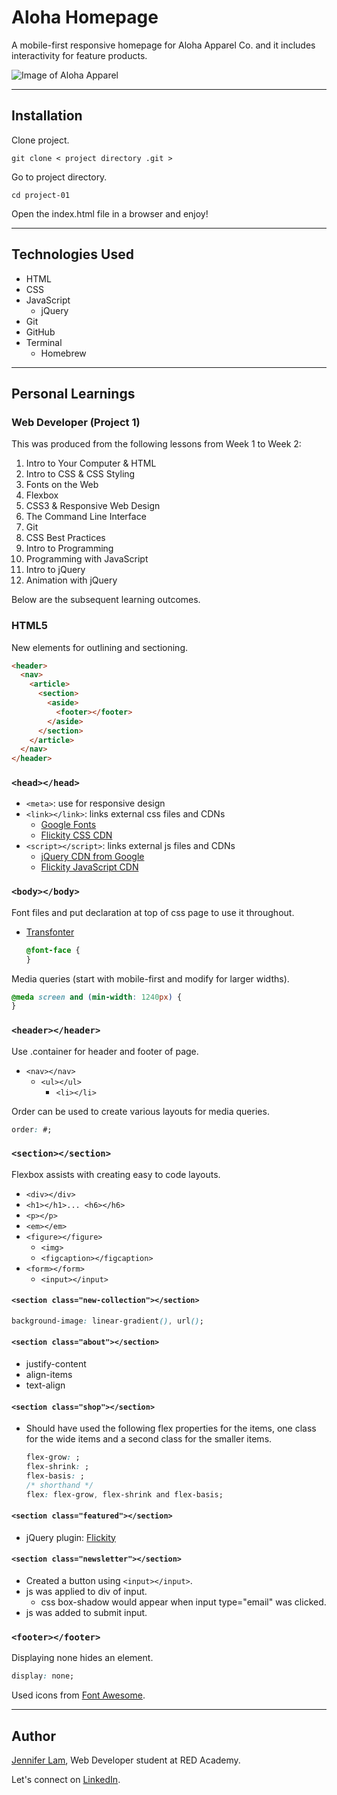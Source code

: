 # Aloha Homepage

A mobile-first responsive homepage for Aloha Apparel Co. and it includes interactivity for feature products.

![Image of Aloha Apparel](https://github.com/nejmal/project-01/blob/master/alohaapparel.png)

---

## Installation

Clone project.

```
git clone < project directory .git >
```

Go to project directory.

```
cd project-01
```

Open the index.html file in a browser and enjoy!

---

## Technologies Used

- HTML
- CSS
- JavaScript
  - jQuery
- Git
- GitHub
- Terminal
  - Homebrew

---

## Personal Learnings

### Web Developer (Project 1)

This was produced from the following lessons from Week 1 to Week 2:

1. Intro to Your Computer & HTML
2. Intro to CSS & CSS Styling
3. Fonts on the Web
4. Flexbox
5. CSS3 & Responsive Web Design
6. The Command Line Interface
7. Git
8. CSS Best Practices
9. Intro to Programming
10. Programming with JavaScript
11. Intro to jQuery
12. Animation with jQuery

Below are the subsequent learning outcomes.

### HTML5

New elements for outlining and sectioning.

```html
<header>
  <nav>
    <article>
      <section>
        <aside>
          <footer></footer>
        </aside>
      </section>
    </article>
  </nav>
</header>
```

### **`<head></head>`**

- `<meta>`: use for responsive design
- `<link></link>`: links external css files and CDNs
  - [Google Fonts](https://fonts.google.com/)
  - [Flickity CSS CDN](https://flickity.metafizzy.co/#cdn)
- `<script></script>`: links external js files and CDNs
  - [jQuery CDN from Google](https://developers.google.com/speed/libraries/#jquery)
  - [Flickity JavaScript CDN](https://flickity.metafizzy.co/#cdn)

### **`<body></body>`**

Font files and put declaration at top of css page to use it throughout.

- [Transfonter](https://transfonter.org/)
  ```css
  @font-face {
  }
  ```

Media queries (start with mobile-first and modify for larger widths).

```css
@meda screen and (min-width: 1240px) {
}
```

### **`<header></header>`**

Use .container for header and footer of page.

- `<nav></nav>`
  - `<ul></ul>`
    - `<li></li>`

Order can be used to create various layouts for media queries.

```css
order: #;
```

### **`<section></section>`**

Flexbox assists with creating easy to code layouts.

- `<div></div>`
- `<h1></h1>... <h6></h6>`
- `<p></p>`
- `<em></em>`
- `<figure></figure>`
  - `<img>`
  - `<figcaption></figcaption>`
- `<form></form>`
  - `<input></input>`

#### `<section class="new-collection"></section>`

```css
background-image: linear-gradient(), url();
```

#### `<section class="about"></section>`

- justify-content
- align-items
- text-align

#### `<section class="shop"></section>`

- Should have used the following flex properties for the items, one class for the wide items and a second class for the smaller items.
  ```css
  flex-grow: ;
  flex-shrink: ;
  flex-basis: ;
  /* shorthand */
  flex: flex-grow, flex-shrink and flex-basis;
  ```

#### `<section class="featured"></section>`

- jQuery plugin: [Flickity](https://flickity.metafizzy.co/)

#### `<section class="newsletter"></section>`

- Created a button using `<input></input>`.
- js was applied to div of input.
  - css box-shadow would appear when input type="email" was clicked.
- js was added to submit input.

### **`<footer></footer>`**

Displaying none hides an element.

```css
display: none;
```

Used icons from [Font Awesome](https://fontawesome.com/icons?d=gallery&m=free).

---

## Author

[Jennifer Lam](https://github.com/nejmal), Web Developer student at RED Academy.

Let's connect on [LinkedIn](https://www.linkedin.com/in/jenniferlam-/).
